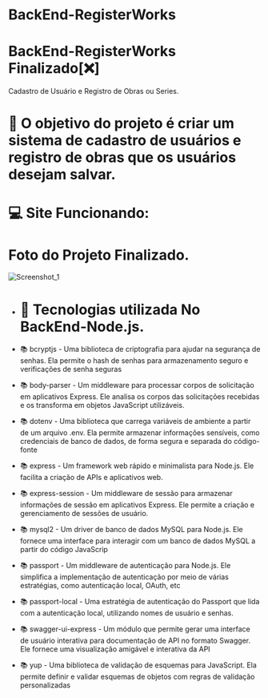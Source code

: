 # BackEnd-RegisterWorks
# BackEnd-RegisterWorks Finalizado[❌]
Cadastro de Usuário e Registro de Obras ou Series.

# 📁 O objetivo do projeto é criar um sistema de cadastro de usuários e registro de obras que os usuários desejam salvar.
# 💻 Site Funcionando: 
# Foto do Projeto Finalizado.
![Screenshot_1](https://prnt.sc/EeA6VvwgYwP1)

* # 🔧 Tecnologias utilizada No BackEnd-Node.js.

* 📚 bcryptjs - Uma biblioteca de criptografia para ajudar na segurança de senhas. Ela permite o hash de senhas para armazenamento seguro e verificações de senha seguras
* 📚 body-parser - Um middleware para processar corpos de solicitação em aplicativos Express. Ele analisa os corpos das solicitações recebidas e os transforma em objetos JavaScript utilizáveis.
* 📚 dotenv - Uma biblioteca que carrega variáveis de ambiente a partir de um arquivo .env. Ela permite armazenar informações sensíveis, como credenciais de banco de dados, de forma segura e separada do código-fonte
* 📚 express - Um framework web rápido e minimalista para Node.js. Ele facilita a criação de APIs e aplicativos web.
* 📚 express-session - Um middleware de sessão para armazenar informações de sessão em aplicativos Express. Ele permite a criação e gerenciamento de sessões de usuário.
* 📚 mysql2 - Um driver de banco de dados MySQL para Node.js. Ele fornece uma interface para interagir com um banco de dados MySQL a partir do código JavaScrip
* 📚 passport - Um middleware de autenticação para Node.js. Ele simplifica a implementação de autenticação por meio de várias estratégias, como autenticação local, OAuth, etc
* 📚 passport-local - Uma estratégia de autenticação do Passport que lida com a autenticação local, utilizando nomes de usuário e senhas.
* 📚 swagger-ui-express - Um módulo que permite gerar uma interface de usuário interativa para documentação de API no formato Swagger. Ele fornece uma visualização amigável e interativa da API
* 📚 yup - Uma biblioteca de validação de esquemas para JavaScript. Ela permite definir e validar esquemas de objetos com regras de validação personalizadas
